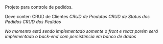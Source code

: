Projeto para controle de pedidos.

Deve conter:
CRUD de Clientes <Em andamento>
CRUD de Produtos
CRUD de Status dos Pedidos
CRUD dos Pedidos

No momento está sendo implementado somente o front e react porém será implementado o back-end com percistência em banco de dados
